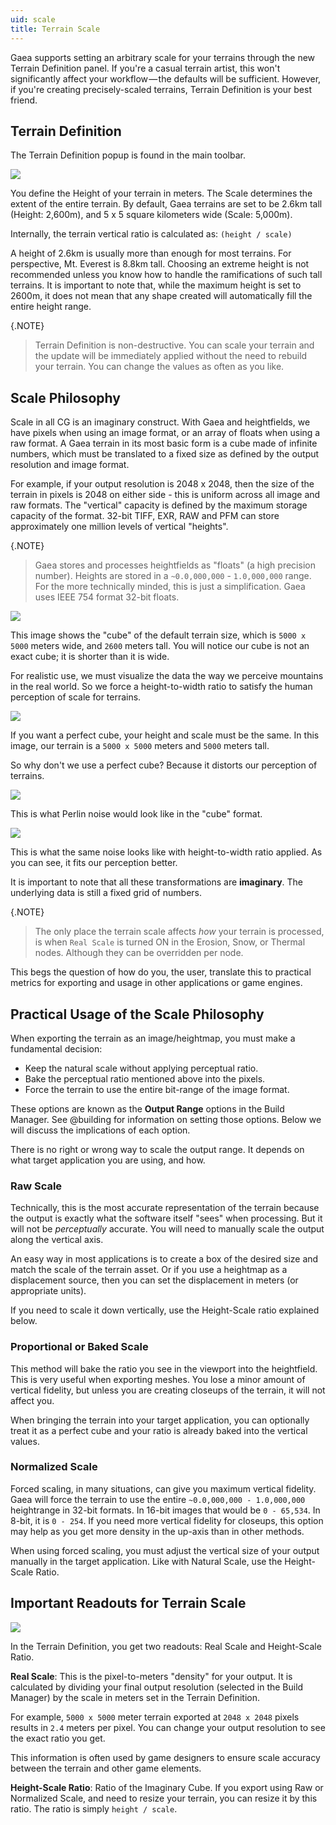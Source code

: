 ```yaml
---
uid: scale
title: Terrain Scale
---
```


Gaea supports setting an arbitrary scale for your terrains through the new Terrain Definition panel. If you're a casual terrain artist, this won't significantly affect your workflow — the defaults will be sufficient. However, if you're creating precisely-scaled terrains, Terrain Definition is your best friend.

## Terrain Definition

The Terrain Definition popup is found in the main toolbar.

![](/images/Philosophy/scale-definition.png)

You define the Height of your terrain in meters. The Scale determines the extent of the entire terrain. By default, Gaea terrains are set to be 2.6km tall (Height: 2,600m), and 5 x 5 square kilometers wide (Scale: 5,000m).

Internally, the terrain vertical ratio is calculated as: `(height / scale)`

A height of 2.6km is usually more than enough for most terrains. For perspective, Mt. Everest is 8.8km tall. Choosing an extreme height is not recommended unless you know how to handle the ramifications of such tall terrains. It is important to note that, while the maximum height is set to 2600m, it does not mean that any shape created will automatically fill the entire height range.

{.NOTE}
> Terrain Definition is non-destructive. You can scale your terrain and the update will be immediately applied without the need to rebuild your terrain. You can change the values as often as you like.

## Scale Philosophy

Scale in all CG is an imaginary construct. With Gaea and heightfields, we have pixels when using an image format, or an array of floats when using a raw format. A Gaea terrain in its most basic form is a cube made of infinite numbers, which must be translated to a fixed size as defined by the output resolution and image format.

For example, if your output resolution is 2048 x 2048, then the size of the terrain in pixels is 2048 on either side - this is uniform across all image and raw formats. The "vertical" capacity is defined by the maximum storage capacity of the format. 32-bit TIFF, EXR, RAW and PFM can store approximately one million levels of vertical "heights".

{.NOTE}
> Gaea stores and processes heightfields as "floats" (a high precision number). Heights are stored in a  `~0.0,000,000` - `1.0,000,000` range. For the more technically minded, this is just a simplification. Gaea uses IEEE 754 format 32-bit floats.

![](/images/Philosophy/scale--5000x2600.png)

This image shows the "cube" of the default terrain size, which is `5000 x 5000` meters wide, and `2600` meters tall. You will notice our cube is not an exact cube; it is shorter than it is wide.

For realistic use, we must visualize the data the way we perceive mountains in the real world. So we force a height-to-width ratio to satisfy the human perception of scale for terrains.

![](/images/Philosophy/scale--5000x5000.png)

If you want a perfect cube, your height and scale must be the same. In this image, our terrain is a `5000 x 5000` meters and `5000` meters tall.

So why don't we use a perfect cube? Because it distorts our perception of terrains.

![](/images/Philosophy/perlin-5000x5000.png)

This is what Perlin noise would look like in the "cube" format.

![](/images/Philosophy/perlin-5000x2600.png)

This is what the same noise looks like with height-to-width ratio applied. As you can see, it fits our perception better.

It is important to note that all these transformations are **imaginary**. The underlying data is still a fixed grid of numbers.

{.NOTE}
> The only place the terrain scale affects *how* your terrain is processed, is when `Real Scale` is turned ON in the Erosion, Snow, or Thermal nodes. Although they can be overridden per node.

This begs the question of how do you, the user, translate this to practical metrics for exporting and usage in other applications or game engines.


## Practical Usage of the Scale Philosophy

When exporting the terrain as an image/heightmap, you must make a fundamental decision:
- Keep the natural scale without applying perceptual ratio.
- Bake the perceptual ratio mentioned above into the pixels.
- Force the terrain to use the entire bit-range of the image format.

These options are known as the **Output Range** options in the Build Manager. See @building for information on setting those options. Below we will discuss the implications of each option.

There is no right or wrong way to scale the output range. It depends on what target application you are using, and how.


### Raw Scale

Technically, this is the most accurate representation of the terrain because the output is exactly what the software itself "sees" when processing. But it will not be *perceptually* accurate. You will need to manually scale the output along the vertical axis.

An easy way in most applications is to create a box of the desired size and match the scale of the terrain asset. Or if you use a heightmap as a displacement source, then you can set the displacement in meters (or appropriate units).

If you need to scale it down vertically, use the Height-Scale ratio explained below.

### Proportional or Baked Scale

This method will bake the ratio you see in the viewport into the heightfield. This is very useful when exporting meshes. You lose a minor amount of vertical fidelity, but unless you are creating closeups of the terrain, it will not affect you.

When bringing the terrain into your target application, you can optionally treat it as a perfect cube and your ratio is already baked into the vertical values.

### Normalized Scale

Forced scaling, in many situations, can give you maximum vertical fidelity. Gaea will force the terrain to use the entire `~0.0,000,000 - 1.0,000,000` heightrange in 32-bit formats. In 16-bit images that would be `0 - 65,534`. In 8-bit, it is `0 - 254`. If you need more vertical fidelity for closeups, this option may help as you get more density in the up-axis than in other methods.

When using forced scaling, you must adjust the vertical size of your output manually in the target application. Like with Natural Scale, use the Height-Scale Ratio.


## Important Readouts for Terrain Scale

![](/images/Philosophy/scale-definition.png)

In the Terrain Definition, you get two readouts: Real Scale and Height-Scale Ratio.

**Real Scale**: This is the pixel-to-meters "density" for your output. It is calculated by dividing your final output resolution (selected in the Build Manager) by the scale in meters set in the Terrain Definition.

For example, `5000 x 5000` meter terrain exported at `2048 x 2048` pixels results in `2.4` meters per pixel. You can change your output resolution to see the exact ratio you get. 

This information is often used by game designers to ensure scale accuracy between the terrain and other game elements.

**Height-Scale Ratio**: Ratio of the Imaginary Cube. If you export using Raw or Normalized Scale, and need to resize your terrain, you can resize it by this ratio. The ratio is simply `height / scale`.
